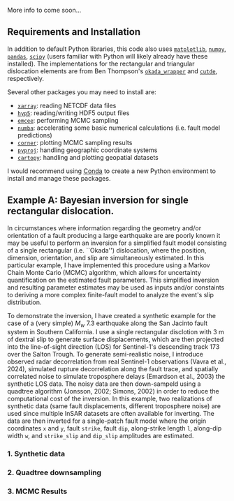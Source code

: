 More info to come soon...


## Requirements and Installation
In addition to default Python libraries, this code also uses [`matplotlib`](https://matplotlib.org/), [`numpy`](https://numpy.org/), [`pandas`](https://pandas.pydata.org/), [`scipy`](https://scipy.org/) (users familiar with Python will likely already have these installed). The implementations for the rectangular and triangular dislocation elements are from Ben Thompson's [`okada_wrapper`](https://github.com/tbenthompson/okada_wrapper) and [`cutde`](https://github.com/tbenthompson/cutde), respectively.

Several other packages you may need to install are:
- [`xarray`](https://docs.xarray.dev/en/stable/): reading NETCDF data files
- [`hyp5`](https://docs.h5py.org/en/stable/): reading/writing HDF5 output files
- [`emcee`](https://emcee.readthedocs.io/en/stable/): performing MCMC sampling
- [`numba`](https://numba.pydata.org/): accelerating some basic numerical calculations (i.e. fault model predictions)
- [`corner`](https://corner.readthedocs.io/en/latest/): plotting MCMC sampling results
- [`pyproj`](https://pypi.org/project/pyproj/): handling geographic coordinate systems
- [`cartopy`](https://scitools.org.uk/cartopy/docs/latest/gallery/index.html): handling and plotting geopatial datasets

I would recommend using [Conda](https://conda.io/projects/conda/en/latest/index.html) to create a new Python environment to install and manage these packages. 


## Example A: Bayesian inversion for single rectangular dislocation.
In circumstances where information regarding the geometry and/or orientation of a fault producing a large earthquake are are poorly known it may be useful to perform an inversion for a simplified fault model consisting of a single rectangular (i.e. ``Okada'') dislocation, where the position, dimension, orientation, and slip are simultaneously estimated. In this particular example, I have implemented this procedure using a Markov Chain Monte Carlo (MCMC) algorithm, which allows for uncertainty quantification on the estimated fault parameters. This simplified inversion and resulting parameter estimates may be used as inputs and/or constaints to deriving a more complex finite-fault model to analyze the event's slip distribution. 

To demonstrate the inversion, I have created a synthetic example for the case of a (very simple) $M_w$ 7.3 earthquake along the San Jacinto fault system in Southern California. I use a single rectangular disclotion with 3 m of dextral slip to generate surface displacements, which are then projected into the line-of-sight direction (LOS) for Sentinel-1's descending track 173 over the Salton Trough. To generate semi-realistic noise, I introduce observed radar decorrelation from real Sentinel-1 observations (Vavra et al., 2024), simulated rupture decorrelation along the fault trace, and spatially correlated noise to simulate troposphere delays (Emardson et al., 2003) the synthetic LOS data. The noisy data are then down-sampeld using a quadtree algorithm (Jonsson, 2002; Simons, 2002) in order to reduce the computational cost of the inversion. In this example, two realizations of synthetic data (same fault displacements, different troposphere noise) are used since multiple InSAR datasets are often available for inverting. The data are then inverted for a single-patch fault model where the origin coordinates `x` and `y`, fault `strike`, fault `dip`, along-strike length `l`, along-dip width `w`, and `strike_slip` and `dip_slip` amplitudes are estimated. 

### 1. Synthetic data

### 2. Quadtree downsampling

### 3. MCMC Results



